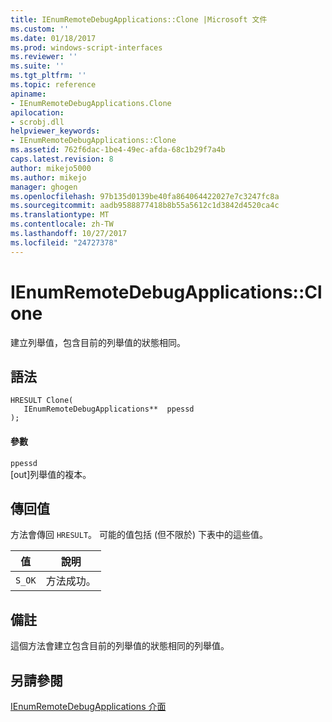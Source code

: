 ```yaml
---
title: IEnumRemoteDebugApplications::Clone |Microsoft 文件
ms.custom: ''
ms.date: 01/18/2017
ms.prod: windows-script-interfaces
ms.reviewer: ''
ms.suite: ''
ms.tgt_pltfrm: ''
ms.topic: reference
apiname:
- IEnumRemoteDebugApplications.Clone
apilocation:
- scrobj.dll
helpviewer_keywords:
- IEnumRemoteDebugApplications::Clone
ms.assetid: 762f6dac-1be4-49ec-afda-68c1b29f7a4b
caps.latest.revision: 8
author: mikejo5000
ms.author: mikejo
manager: ghogen
ms.openlocfilehash: 97b135d0139be40fa864064422027e7c3247fc8a
ms.sourcegitcommit: aadb9588877418b8b55a5612c1d3842d4520ca4c
ms.translationtype: MT
ms.contentlocale: zh-TW
ms.lasthandoff: 10/27/2017
ms.locfileid: "24727378"
---
```

# <a name="ienumremotedebugapplicationsclone"></a>IEnumRemoteDebugApplications::Clone
建立列舉值，包含目前的列舉值的狀態相同。  
  
## <a name="syntax"></a>語法  
  
```  
HRESULT Clone(  
   IEnumRemoteDebugApplications**  ppessd  
);  
```  
  
#### <a name="parameters"></a>參數  
 `ppessd`  
 [out]列舉值的複本。  
  
## <a name="return-value"></a>傳回值  
 方法會傳回 `HRESULT`。 可能的值包括 (但不限於) 下表中的這些值。  
  
|值|說明|  
|-----------|-----------------|  
|`S_OK`|方法成功。|  
  
## <a name="remarks"></a>備註  
 這個方法會建立包含目前的列舉值的狀態相同的列舉值。  
  
## <a name="see-also"></a>另請參閱  
 [IEnumRemoteDebugApplications 介面](../../winscript/reference/ienumremotedebugapplications-interface.md)